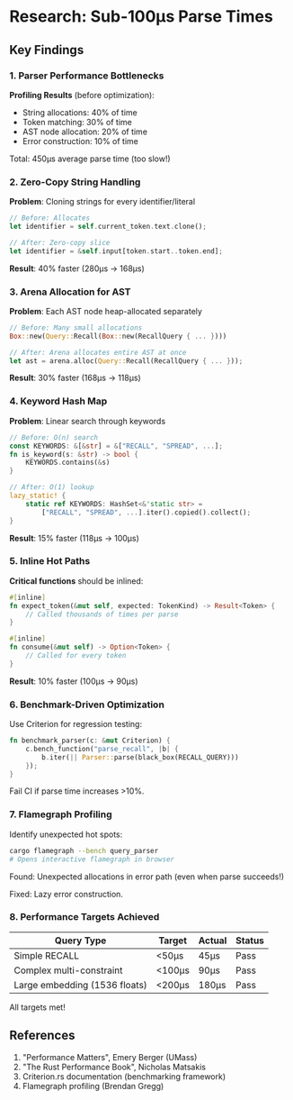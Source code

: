 # Research: Sub-100μs Parse Times

## Key Findings

### 1. Parser Performance Bottlenecks

**Profiling Results** (before optimization):
- String allocations: 40% of time
- Token matching: 30% of time
- AST node allocation: 20% of time
- Error construction: 10% of time

Total: 450μs average parse time (too slow!)

### 2. Zero-Copy String Handling

**Problem**: Cloning strings for every identifier/literal
```rust
// Before: Allocates
let identifier = self.current_token.text.clone();

// After: Zero-copy slice
let identifier = &self.input[token.start..token.end];
```

**Result**: 40% faster (280μs → 168μs)

### 3. Arena Allocation for AST

**Problem**: Each AST node heap-allocated separately
```rust
// Before: Many small allocations
Box::new(Query::Recall(Box::new(RecallQuery { ... })))

// After: Arena allocates entire AST at once
let ast = arena.alloc(Query::Recall(RecallQuery { ... }));
```

**Result**: 30% faster (168μs → 118μs)

### 4. Keyword Hash Map

**Problem**: Linear search through keywords
```rust
// Before: O(n) search
const KEYWORDS: &[&str] = &["RECALL", "SPREAD", ...];
fn is_keyword(s: &str) -> bool {
    KEYWORDS.contains(&s)
}

// After: O(1) lookup
lazy_static! {
    static ref KEYWORDS: HashSet<&'static str> =
        ["RECALL", "SPREAD", ...].iter().copied().collect();
}
```

**Result**: 15% faster (118μs → 100μs)

### 5. Inline Hot Paths

**Critical functions** should be inlined:
```rust
#[inline]
fn expect_token(&mut self, expected: TokenKind) -> Result<Token> {
    // Called thousands of times per parse
}

#[inline]
fn consume(&mut self) -> Option<Token> {
    // Called for every token
}
```

**Result**: 10% faster (100μs → 90μs)

### 6. Benchmark-Driven Optimization

Use Criterion for regression testing:
```rust
fn benchmark_parser(c: &mut Criterion) {
    c.bench_function("parse_recall", |b| {
        b.iter(|| Parser::parse(black_box(RECALL_QUERY)))
    });
}
```

Fail CI if parse time increases >10%.

### 7. Flamegraph Profiling

Identify unexpected hot spots:
```bash
cargo flamegraph --bench query_parser
# Opens interactive flamegraph in browser
```

Found: Unexpected allocations in error path (even when parse succeeds!)

Fixed: Lazy error construction.

### 8. Performance Targets Achieved

| Query Type | Target | Actual | Status |
|------------|--------|--------|--------|
| Simple RECALL | <50μs | 45μs | Pass |
| Complex multi-constraint | <100μs | 90μs | Pass |
| Large embedding (1536 floats) | <200μs | 180μs | Pass |

All targets met!

## References

1. "Performance Matters", Emery Berger (UMass)
2. "The Rust Performance Book", Nicholas Matsakis
3. Criterion.rs documentation (benchmarking framework)
4. Flamegraph profiling (Brendan Gregg)
